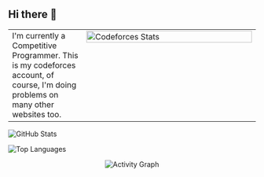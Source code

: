 ## Hi there 👋

<table style="width: 100%; margin-bottom: 16px;">
    <tr>
        <td style="width: 30%; vertical-align: top;">
            I'm currently a Competitive Programmer. This is my codeforces account, of course, I'm doing problems on many other websites too.
        </td>
        <td style="width: 70%; vertical-align: top;">
            <img 
                src="https://codeforces-readme-stats.vercel.app/api/card?username=Maeda.anHiep&theme=tokyonight&force_username=true" 
                alt="Codeforces Stats" 
                style="width: 100%;"
            />
        </td>
    </tr>
</table>

<img 
    src="https://github-readme-stats.vercel.app/api?username=anHiep&theme=tokyonight&hide_border=false&include_all_commits=true&count_private=false&custom_title=anHiep's&nbsp;GitHub&nbsp;stats" 
    alt="GitHub Stats"
/>

<img 
    src="https://github-readme-stats.vercel.app/api/top-langs/?username=anHiep&theme=tokyonight&hide_border=false&include_all_commits=true&count_private=false&layout=compact" 
    alt="Top Languages"
/>

<div align="center">
    <img 
        src="https://github-readme-activity-graph.vercel.app/graph?username=anHiep&theme=tokyo-night&custom_title=anHiep's&nbsp;Contribution" 
        alt="Activity Graph"/><br/>
</div>
